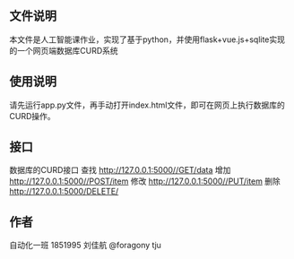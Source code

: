 
文件说明
----
本文件是人工智能课作业，实现了基于python，并使用flask+vue.js+sqlite实现的一个网页端数据库CURD系统

使用说明
----
请先运行app.py文件，再手动打开index.html文件，即可在网页上执行数据库的CURD操作。

接口
---
数据库的CURD接口
查找	http://127.0.0.1:5000//GET/data
增加	http://127.0.0.1:5000//POST/item
修改	http://127.0.0.1:5000//PUT/item
删除	http://127.0.0.1:5000/DELETE/<id>

作者
----
自动化一班 1851995 刘佳航
@foragony tju
